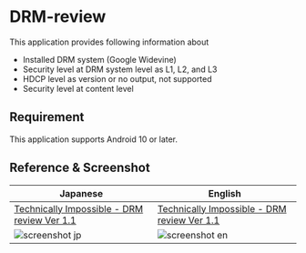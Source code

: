 # DRM-review
This application provides following information about 
- Installed DRM system (Google Widevine)
- Security level at DRM system level as L1, L2, and L3
- HDCP level as version or no output, not supported
- Security level at content level

## Requirement
This application supports Android 10 or later.

## Reference & Screenshot
|Japanese|English|
|-------------|-------------|
|[Technically Impossible - DRM review Ver 1.1](https://impsbl.hatenablog.jp/entry/DRMreview1.1)|[Technically Impossible - DRM review Ver 1.1](https://impsbl.hatenablog.jp/entry/DRMreview1.1_en)|
|![screenshot jp](https://cdn-ak.f.st-hatena.com/images/fotolife/e/espio999/20221208/20221208145951.png)|![screenshot en](https://cdn-ak.f.st-hatena.com/images/fotolife/e/espio999/20221208/20221208150005.png)|
